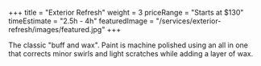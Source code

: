 +++ 
title = "Exterior Refresh" 
weight = 3
priceRange = "Starts at $130"
timeEstimate = "2.5h - 4h"
featuredImage = "/services/exterior-refresh/images/featured.jpg"
+++

The classic "buff and wax". Paint is machine polished using an all in one that corrects minor swirls and light scratches while adding a layer of wax.